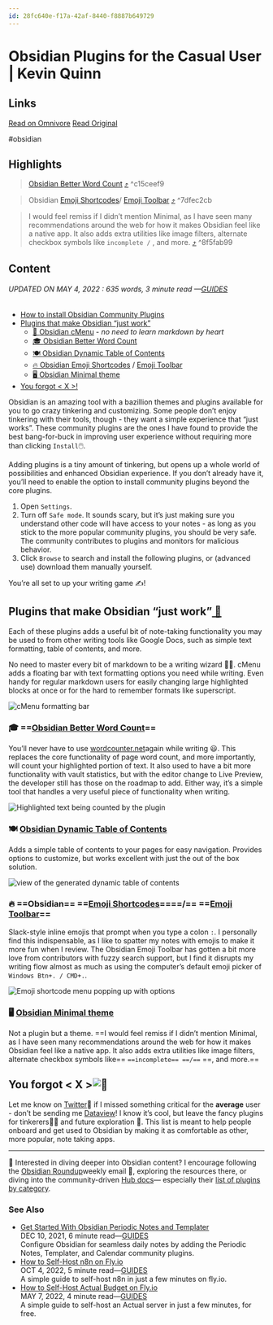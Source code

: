 ```yaml
---
id: 28fc640e-f17a-42af-8440-f8887b649729
---
```


# Obsidian Plugins for the Casual User | Kevin Quinn

## Links
[Read on Omnivore](https://omnivore.app/me/https-kevinquinn-fun-blog-obsidian-plugins-for-the-casual-user-192c5fc45ee)
[Read Original](https://kevinquinn.fun/blog/obsidian-plugins-for-the-casual-user/)

 #obsidian

## Highlights

> [Obsidian Better Word Count](https://github.com/lukeleppan/better-word-count "Obsidian Better Word Count") [⤴️](https://omnivore.app/me/https-kevinquinn-fun-blog-obsidian-plugins-for-the-casual-user-192c5fc45ee#c15ceef9-d6cd-4312-9ae1-1b88bd7f4d0d)  ^c15ceef9

> Obsidian [Emoji Shortcodes](https://github.com/phibr0/obsidian-emoji-shortcodes "Emoji Shortcodes")/ [Emoji Toolbar](https://github.com/oliveryh/obsidian-emoji-toolbar "Emoji Toolbar") [⤴️](https://omnivore.app/me/https-kevinquinn-fun-blog-obsidian-plugins-for-the-casual-user-192c5fc45ee#7dfec2cb-09a9-4b7a-8387-2f63b5ddd65e)  ^7dfec2cb

> I would feel remiss if I didn’t mention Minimal, as I have seen many recommendations around the web for how it makes Obsidian feel like a native app. It also adds extra utilities like image filters, alternate checkbox symbols like `incomplete /` , and more. [⤴️](https://omnivore.app/me/https-kevinquinn-fun-blog-obsidian-plugins-for-the-casual-user-192c5fc45ee#8f5fab99-ba20-4adf-821b-eff852e4ee1e)  ^8f5fab99


## Content
###### UPDATED ON MAY 4, 2022 : 635 words, 3 minute read —[GUIDES](https://kevinquinn.fun/categories/guides/)

* [How to install Obsidian Community Plugins](#how-to-install-obsidian-community-plugins)
* [Plugins that make Obsidian “just work”](#plugins-that-make-obsidian-just-work)  
   * [📜 ](#-obsidian-cmenuhttpsgithubcomchetachiezikeuzorcmenu-plugin---%5Fno-need-to-learn-markdown-by-heart%5F)[Obsidian cMenu](https://github.com/chetachiezikeuzor/cMenu-Plugin) \- _no need to learn markdown by heart_  
   * [🎓 ](#-obsidian-better-word-counthttpsgithubcomlukeleppanbetter-word-count)[Obsidian Better Word Count](https://github.com/lukeleppan/better-word-count)  
   * [🍽️ ](#-obsidian-dynamic-table-of-contentshttpsgithubcomaidurberobsidian-plugin-dynamic-toc)[Obsidian Dynamic Table of Contents](https://github.com/aidurber/obsidian-plugin-dynamic-toc)  
   * [🔥 Obsidian ](#-obsidian-emoji-shortcodeshttpsgithubcomphibr0obsidian-emoji-shortcodes--emoji-toolbarhttpsgithubcomoliveryhobsidian-emoji-toolbar)[Emoji Shortcodes](https://github.com/phibr0/obsidian-emoji-shortcodes) / [Emoji Toolbar](https://github.com/oliveryh/obsidian-emoji-toolbar)  
   * [🖥️ ](#-obsidian-minimal-themehttpsgithubcomkepanoobsidian-minimal)[Obsidian Minimal theme](https://github.com/kepano/obsidian-minimal)
* [You forgot < X >!](#you-forgot--x-)

Obsidian is an amazing tool with a bazillion themes and plugins available for you to go crazy tinkering and customizing. Some people don’t enjoy tinkering with their tools, though - they want a simple experience that “just works”. These community plugins are the ones I have found to provide the best bang-for-buck in improving user experience without requiring more than clicking `Install`🖱️.

Adding plugins is a tiny amount of tinkering, but opens up a whole world of possibilities and enhanced Obsidian experience. If you don’t already have it, you’ll need to enable the option to install community plugins beyond the core plugins.

1. Open `Settings`.
2. Turn off `Safe mode`. It sounds scary, but it’s just making sure you understand other code will have access to your notes - as long as you stick to the more popular community plugins, you should be very safe. The community contributes to plugins and monitors for malicious behavior.
3. Click `Browse` to search and install the following plugins, or (advanced use) download them manually yourself.

You’re all set to up your writing game ✍️!

## Plugins that make Obsidian “just work”[ 🔗︎](#plugins-that-make-obsidian-just-work)

Each of these plugins adds a useful bit of note-taking functionality you may be used to from other writing tools like Google Docs, such as simple text formatting, table of contents, and more.

No need to master every bit of markdown to be a writing wizard 🧙‍♂️. cMenu adds a floating bar with text formatting options you need while writing. Even handy for regular markdown users for easily changing large highlighted blocks at once or for the hard to remember formats like superscript.

![cMenu formatting bar](https://proxy-prod.omnivore-image-cache.app/0x0,s7OLjoP79J7ndp1dj0sEIaSMRSq59aWUndT7m5X_AmdQ/https://kevinquinn.fun/uploads/obsidian-plugins-cmenu.png#center)

### 🎓 ==[Obsidian Better Word Count](https://github.com/lukeleppan/better-word-count "Obsidian Better Word Count")==

You’ll never have to use [wordcounter.net](http://wordcounter.net/ "wordcounter.net")again while writing 😃. This replaces the core functionality of page word count, and more importantly, will count your highlighted portion of text. It also used to have a bit more functionality with vault statistics, but with the editor change to Live Preview, the developer still has those on the roadmap to add. Either way, it’s a simple tool that handles a very useful piece of functionality when writing.

![Highlighted text being counted by the plugin](https://proxy-prod.omnivore-image-cache.app/0x0,sHkP3s3S9BI8_5gR2VJbB_ituzsib7sm0xFwgmU5DhBM/https://kevinquinn.fun/uploads/obsidian-plugins-better-word-count.png#center)

### 🍽️ [Obsidian Dynamic Table of Contents](https://github.com/aidurber/obsidian-plugin-dynamic-toc "Obsidian Dynamic Table of Contents")

Adds a simple table of contents to your pages for easy navigation. Provides options to customize, but works excellent with just the out of the box solution.

![view of the generated dynamic table of contents](https://proxy-prod.omnivore-image-cache.app/0x0,s7XpDyVdu_IEBFg8-AMLH1yZYbAFKDpcc22nlW44DCdw/https://kevinquinn.fun/uploads/obsidian-plugins-dynamic-toc.png#center)

### 🔥 ==Obsidian== ==[Emoji Shortcodes](https://github.com/phibr0/obsidian-emoji-shortcodes "Emoji Shortcodes")====/== ==[Emoji Toolbar](https://github.com/oliveryh/obsidian-emoji-toolbar "Emoji Toolbar")==

Slack-style inline emojis that prompt when you type a colon `:`. I personally find this indispensable, as I like to spatter my notes with emojis to make it more fun when I review. The Obsidian Emoji Toolbar has gotten a bit more love from contributors with fuzzy search support, but I find it disrupts my writing flow almost as much as using the computer’s default emoji picker of `Windows Btn+. / CMD+.`.

![Emoji shortcode menu popping up with options](https://proxy-prod.omnivore-image-cache.app/0x0,s4Cch1GKqsZTG9W5PvW_1eLoljwUP5DggPW3CgpGX-2U/https://kevinquinn.fun/uploads/obsidian-plugins-emoji-shortcodes.png#center)

### 🖥️ [Obsidian Minimal theme](https://github.com/kepano/obsidian-minimal "Obsidian Minimal theme")

Not a plugin but a theme. ==I would feel remiss if I didn’t mention Minimal, as I have seen many recommendations around the web for how it makes Obsidian feel like a native app. It also adds extra utilities like image filters, alternate checkbox symbols like== `==incomplete== ==/==` ==, and more.==

## You forgot < X >![ 🔗︎](#you-forgot--x-)

Let me know on [Twitter](https://twitter.com/maybekq "Twitter")🐤 if I missed something critical for the **average** user - don’t be sending me [Dataview](https://github.com/blacksmithgu/obsidian-dataview "Dataview")! I know it’s cool, but leave the fancy plugins for tinkerers👩‍🔧 and future exploration 🚀. This list is meant to help people onboard and get used to Obsidian by making it as comfortable as other, more popular, note taking apps.

---

📖 Interested in diving deeper into Obsidian content? I encourage following the [Obsidian Roundup](https://www.obsidianroundup.org/ "Obsidian Roundup")weekly email 📩, exploring the resources there, or diving into the community-driven [Hub docs](https://publish.obsidian.md/hub/ "Hub docs")— especially their [list of plugins by category](https://publish.obsidian.md/hub/02+-+Community+Expansions/02.01+Plugins+by+Category/%F0%9F%97%82%EF%B8%8F+02.01+Plugins+by+Category "list of plugins by category").

  
### See Also

* [Get Started With Obsidian Periodic Notes and Templater](https://kevinquinn.fun/blog/get-started-with-obsidian-periodic-notes-and-templater/)  
DEC 10, 2021, 6 minute read—[GUIDES](https://kevinquinn.fun/categories/guides)  
Configure Obsidian for seamless daily notes by adding the Periodic Notes, Templater, and Calendar community plugins.
* [How to Self-Host n8n on Fly.io](https://kevinquinn.fun/blog/how-to-self-host-n8n-on-fly.io/)  
OCT 4, 2022, 5 minute read—[GUIDES](https://kevinquinn.fun/categories/guides)  
A simple guide to self-host n8n in just a few minutes on fly.io.
* [How to Self-Host Actual Budget on Fly.io](https://kevinquinn.fun/blog/how-to-self-host-actual-budget-on-fly.io/)  
MAY 7, 2022, 4 minute read—[GUIDES](https://kevinquinn.fun/categories/guides)  
A simple guide to self-host an Actual server in just a few minutes, for free.